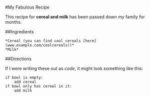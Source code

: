 #My Fabulous Recipe

This recipe for **cereal and milk** has been passed down my family for months.

##Ingredients


    *Cereal (you can find cool cereals [here](www.example.com/coolcereals))*
    *Milk*


##Directions

If I were writing these out as _code_, it might look something like this:
```
if bowl is empty:
    add cereal
if bowl only has cereal in it:
    add milk
```
